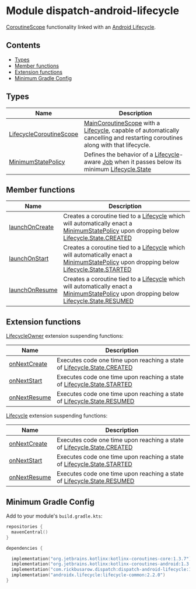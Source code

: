 # Module dispatch-android-lifecycle

[CoroutineScope] functionality linked with an [Android Lifecycle].

## Contents
<!--- TOC -->

* [Types](#types)
* [Member functions](#member-functions)
* [Extension functions](#extension-functions)
* [Minimum Gradle Config](#minimum-gradle-config)

<!--- END -->

## Types

| **Name**       | **Description**
| -------------  | --------------- |
| [LifecycleCoroutineScope] | [MainCoroutineScope] with a [Lifecycle], capable of automatically cancelling and restarting coroutines along with that lifecycle.
| [MinimumStatePolicy] | Defines the behavior of a [Lifecycle]-aware [Job] when it passes below its minimum [Lifecycle.State]

## Member functions

| **Name**          | **Description**
| -------------     | --------------- |
| [launchOnCreate]  | Creates a coroutine tied to a [Lifecycle] which will automatically enact a [MinimumStatePolicy] upon dropping below [Lifecycle.State.CREATED]
| [launchOnStart]   | Creates a coroutine tied to a [Lifecycle] which will automatically enact a [MinimumStatePolicy] upon dropping below [Lifecycle.State.STARTED]
| [launchOnResume]  | Creates a coroutine tied to a [Lifecycle] which will automatically enact a [MinimumStatePolicy] upon dropping below [Lifecycle.State.RESUMED]

## Extension functions

[LifecycleOwner] extension suspending functions:

| **Name**                                     | **Description**
| -------------------                          | ---------------
| [onNextCreate][LifecycleOwner.onNextCreate]  | Executes code one time upon reaching a state of [Lifecycle.State.CREATED]
| [onNextStart][LifecycleOwner.onNextStart]    | Executes code one time upon reaching a state of [Lifecycle.State.STARTED]
| [onNextResume][LifecycleOwner.onNextResume]  | Executes code one time upon reaching a state of [Lifecycle.State.RESUMED]

[Lifecycle] extension suspending functions:

| **Name**                                | **Description**
| -------------------                     | ---------------
| [onNextCreate][Lifecycle.onNextCreate]  | Executes code one time upon reaching a state of [Lifecycle.State.CREATED]
| [onNextStart][Lifecycle.onNextStart]    | Executes code one time upon reaching a state of [Lifecycle.State.STARTED]
| [onNextResume][Lifecycle.onNextResume]  | Executes code one time upon reaching a state of [Lifecycle.State.RESUMED]


## Minimum Gradle Config

Add to your module's `build.gradle.kts`:

``` kotlin
repositories {
  mavenCentral()
}

dependencies {

  implementation("org.jetbrains.kotlinx:kotlinx-coroutines-core:1.3.7")
  implementation("org.jetbrains.kotlinx:kotlinx-coroutines-android:1.3.7")
  implementation("com.rickbusarow.dispatch:dispatch-android-lifecycle:1.0.0-beta04")
  implementation("androidx.lifecycle:lifecycle-common:2.2.0")
}
```

<!--- MODULE dispatch-core-->
<!--- INDEX  -->
[MainCoroutineScope]: https://rbusarow.github.io/Dispatch/dispatch-core//dispatch.core/-main-coroutine-scope.html
<!--- MODULE dispatch-android-lifecycle-->
<!--- INDEX  -->
[LifecycleCoroutineScope]: https://rbusarow.github.io/Dispatch/dispatch-android-lifecycle//dispatch.android.lifecycle/-lifecycle-coroutine-scope/index.html
[MinimumStatePolicy]: https://rbusarow.github.io/Dispatch/dispatch-android-lifecycle//dispatch.android.lifecycle/-lifecycle-coroutine-scope/-minimum-state-policy/index.html
[launchOnCreate]: https://rbusarow.github.io/Dispatch/dispatch-android-lifecycle//dispatch.android.lifecycle/-lifecycle-coroutine-scope/launch-on-create.html
[launchOnStart]: https://rbusarow.github.io/Dispatch/dispatch-android-lifecycle//dispatch.android.lifecycle/-lifecycle-coroutine-scope/launch-on-start.html
[launchOnResume]: https://rbusarow.github.io/Dispatch/dispatch-android-lifecycle//dispatch.android.lifecycle/-lifecycle-coroutine-scope/launch-on-resume.html
[LifecycleOwner.onNextCreate]: https://rbusarow.github.io/Dispatch/dispatch-android-lifecycle//dispatch.android.lifecycle/androidx.lifecycle.-lifecycle-owner/on-next-create.html
[LifecycleOwner.onNextStart]: https://rbusarow.github.io/Dispatch/dispatch-android-lifecycle//dispatch.android.lifecycle/androidx.lifecycle.-lifecycle-owner/on-next-start.html
[LifecycleOwner.onNextResume]: https://rbusarow.github.io/Dispatch/dispatch-android-lifecycle//dispatch.android.lifecycle/androidx.lifecycle.-lifecycle-owner/on-next-resume.html
[Lifecycle.onNextCreate]: https://rbusarow.github.io/Dispatch/dispatch-android-lifecycle//dispatch.android.lifecycle/androidx.lifecycle.-lifecycle/on-next-create.html
[Lifecycle.onNextStart]: https://rbusarow.github.io/Dispatch/dispatch-android-lifecycle//dispatch.android.lifecycle/androidx.lifecycle.-lifecycle/on-next-start.html
[Lifecycle.onNextResume]: https://rbusarow.github.io/Dispatch/dispatch-android-lifecycle//dispatch.android.lifecycle/androidx.lifecycle.-lifecycle/on-next-resume.html
<!--- END -->
[Android Lifecycle]: https://developer.android.com/reference/androidx/lifecycle/Lifecycle.html
[CoroutineScope]: https://kotlin.github.io/kotlinx.coroutines/kotlinx-coroutines-core/kotlinx.coroutines/coroutine-scope.html
[Job]: https://kotlin.github.io/kotlinx.coroutines/kotlinx-coroutines-core/kotlinx.coroutines/-job/index.html
[Lifecycle.State.CREATED]: https://developer.android.com/reference/androidx/lifecycle/Lifecycle.State.html#CREATED
[Lifecycle.State.RESUMED]: https://developer.android.com/reference/androidx/lifecycle/Lifecycle.State.html#RESUMED
[Lifecycle.State.STARTED]: https://developer.android.com/reference/androidx/lifecycle/Lifecycle.State.html#STARTED
[Lifecycle.State]: https://developer.android.com/reference/androidx/lifecycle/Lifecycle.State.html
[Lifecycle]: https://developer.android.com/reference/androidx/lifecycle/Lifecycle.html
[LifecycleOwner]: https://developer.android.com/reference/androidx/lifecycle/LifecycleOwner.html
